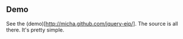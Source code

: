 Demo
----

See the (demo)[http://micha.github.com/jquery-eip/]. The source is all
there. It's pretty simple.
